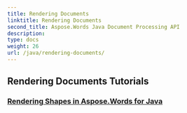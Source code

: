 ```yaml
---
title: Rendering Documents
linktitle: Rendering Documents
second_title: Aspose.Words Java Document Processing API
description: 
type: docs
weight: 26
url: /java/rendering-documents/
---
```


## Rendering Documents Tutorials
### [Rendering Shapes in Aspose.Words for Java](./rendering-shapes/)